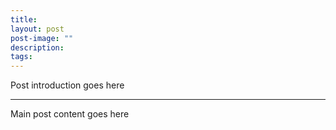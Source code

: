 ```yaml
---
title: 
layout: post
post-image: ""
description: 
tags:
---
```


Post introduction goes here

---

Main post content goes here
